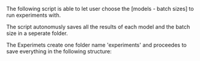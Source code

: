 The following script is able to let user choose the [models - batch sizes] to run experiments with.

The script autonomusly saves all the results of each model and the batch size in a seperate folder. 

The Experimets create one folder name 'experiments' and proceedes to save everything in the following structure:
